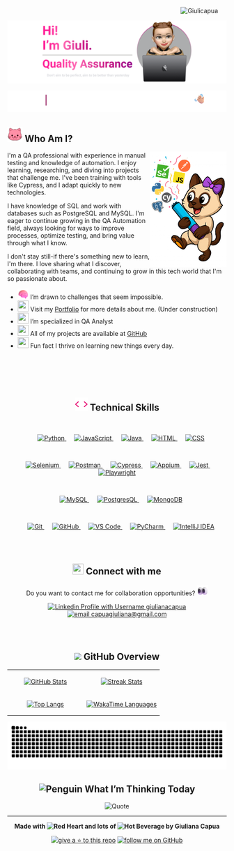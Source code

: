 <!--count badge-->
<p align="right">
  <img src="https://komarev.com/ghpvc/?username=Giulicapua&label=Profile%20views&color=9C2A68&style=for-the-badge&logo=star" alt="Giulicapua" style="padding-right:20px;" />
</p>

<!--banner image-->
![Banner image Giuli](assets/banner.png)

<!--title-->
<p align="center">
  <img src="assets/hi_typing.svg" width="900" />
</p>

<!--about me-->
## <img src="assets/catpink_item.gif" width="35" /> Who Am I?

<!--right image-->
<div>
  <img align="right" width="35%" src="assets/rightimagecat.png">
</div>

I'm a QA professional with experience in manual testing and knowledge of automation. I enjoy learning, researching, and diving into projects that challenge me. I've been training with tools like Cypress, and I adapt quickly to new technologies.

I have knowledge of SQL and work with databases such as PostgreSQL and MySQL.
I'm eager to continue growing in the QA
Automation field, always looking for ways to improve processes, optimize testing, and bring value through what I know.

I don't stay still-if there's something new to learn, I'm there. I love sharing what I discover, collaborating with teams, and continuing to grow in this tech world that I'm so passionate about.

- <img src="https://github.com/Tarikul-Islam-Anik/tarikul-islam-anik/blob/main/assets/images/Brain.png" width="25" height="25" /> I’m drawn to challenges that seem impossible.
- <img src="https://raw.githubusercontent.com/Tarikul-Islam-Anik/Animated-Fluent-Emojis/master/Emojis/People%20with%20professions/Woman%20Technologist%20Light%20Skin%20Tone.png" width="25" height="25" /> Visit my [Portfolio](https://github.com/Giulicapua) for more details about me. (Under construction)
- <img src="https://raw.githubusercontent.com/Tarikul-Islam-Anik/Animated-Fluent-Emojis/master/Emojis/Animals/Lady%20Beetle.png" width="25" height="25" /> I’m specialized in QA Analyst
- <img src="https://emojis.slackmojis.com/emojis/images/1666851939/62008/party-github.gif?1666851939" width="25" height="25" /> All of my projects are available at [GitHub](https://github.com/Giulicapua?tab=repositories)
- <img src="https://emojis.slackmojis.com/emojis/images/1656554860/59897/question.gif?1656554860" width="25" height="25" /> Fun fact I thrive on learning new things every day.

<br>
</br>
<br>
</br>

<!--technical skills table-->
<div align="center">
  
## <img src="assets/giulitechnical.gif" alt="Technical Skills" width="30" height="30" /> Technical Skills 

</div>

</br>

<p align="center">
    &emsp;
    <a href="#gh-dark-mode-only">
        <img alt="Python" src="https://img.shields.io/badge/Python-050505?style=for-the-badge&logo=python&logoColor=CC342D#gh-dark-mode-only">
    </a>
    &emsp;
    <a href="#gh-dark-mode-only">
        <img alt="JavaScript" src="https://img.shields.io/badge/JavaScript-050505?style=for-the-badge&logo=javascript#gh-dark-mode-only">
    </a>
    &emsp;
    <a href="#gh-dark-mode-only">
        <img alt="Java" src="https://img.shields.io/badge/Java-050505?style=for-the-badge&logo=java#gh-dark-mode-only">
    </a>
    &emsp;
    <a href="#gh-dark-mode-only">
        <img alt="HTML" src="https://img.shields.io/badge/HTML5-050505?style=for-the-badge&logo=html5#gh-dark-mode-only">
    </a>
    &emsp;
    <a href="#gh-dark-mode-only">
        <img alt="CSS" src="https://img.shields.io/badge/CSS3-050505?style=for-the-badge&logo=css3#gh-dark-mode-only">
    </a>
</p>

</br>

<p align="center">
    &emsp;
    <a href="#gh-dark-mode-only">
        <img alt="Selenium" src="https://img.shields.io/badge/Selenium-050505?style=for-the-badge&logo=selenium#gh-dark-mode-only">
    </a>
    &emsp;
    <a href="#gh-dark-mode-only">
        <img alt="Postman" src="https://img.shields.io/badge/Postman-050505?style=for-the-badge&logo=postman&logoColor=1572B6#gh-dark-mode-only">
    </a>
    &emsp;
    <a href="#gh-dark-mode-only">
        <img alt="Cypress" src="https://img.shields.io/badge/Cypress-050505?style=for-the-badge&logo=cypress#gh-dark-mode-only"/>
    </a>
    &emsp;
    <a href="#gh-dark-mode-only">
        <img alt="Appium" src="https://img.shields.io/badge/Appium-050505?style=for-the-badge&logo=appium#gh-dark-mode-only"/>
    </a>
    &emsp;
    <a href="#gh-dark-mode-only">
        <img alt="Jest" src="https://img.shields.io/badge/Jest-050505?style=for-the-badge&logo=jest&logoColor=C21325#gh-dark-mode-only"/>
    </a>
    &emsp;
    <a href="#gh-dark-mode-only">
        <img alt="Playwright" src="https://img.shields.io/badge/Playwright-050505?style=for-the-badge&logo=playwright#gh-dark-mode-only"/>
    </a>
</p>

</br>

<p align="center">
    &emsp;
    <a href="#gh-dark-mode-only">
        <img alt="MySQL" src="https://img.shields.io/badge/MySQL-050505?style=for-the-badge&logo=mysql&logoColor=CC0000#gh-dark-mode-only"/>
    </a>
    &emsp;
    <a href="#gh-dark-mode-only">
        <img alt="PostgresQL" src="https://img.shields.io/badge/PostgreSQL-050505?style=for-the-badge&logo=postgresql#gh-dark-mode-only"/>
    </a>
    &emsp;
    <a href="#gh-dark-mode-only">
        <img alt="MongoDB" src="https://img.shields.io/badge/MongoDB-050505?style=for-the-badge&logo=mongodb#gh-dark-mode-only"/>
    </a>
</p>

</br>

<p align="center">
    &emsp;
    <a href="#gh-dark-mode-only">
        <img alt="Git" src="https://img.shields.io/badge/Git-050505?style=for-the-badge&logo=git#gh-dark-mode-only"/>
    </a>
    &emsp;
    <a href="#gh-dark-mode-only">
        <img alt="GitHub" src="https://img.shields.io/badge/GitHub-050505?style=for-the-badge&logo=github#gh-dark-mode-only"/>
    </a>
    &emsp;
    <a href="#gh-dark-mode-only">
        <img alt="VS Code" src="https://img.shields.io/badge/VS Code-050505?style=for-the-badge&logo=visualstudiocode&logoColor=007ACC#gh-dark-mode-only"/>
    </a>
    &emsp;
    <a href="#gh-dark-mode-only">
        <img alt="PyCharm" src="https://img.shields.io/badge/PyCharm-050505?style=for-the-badge&logo=pycharm&logoColor=4B32C3#gh-dark-mode-only"/>
    </a>
    &emsp;
    <a href="#gh-dark-mode-only">
        <img alt="IntelliJ IDEA" src="https://img.shields.io/badge/IntelliJ IDEA-050505?style=for-the-badge&logo=intellijidea&logoColor=white#gh-dark-mode-only"/>
    </a>
</p>

</br>

<!--technical skills table-->

</br>

<!--connect with me-->
<div align="center">
  
## <img src="https://raw.githubusercontent.com/Tarikul-Islam-Anik/Animated-Fluent-Emojis/master/Emojis/Activities/Teddy%20Bear.png" width="25" height="25" /> Connect with me

</div>


<p align="center">
Do you want to contact me for collaboration opportunities? <img src="https://raw.githubusercontent.com/Tarikul-Islam-Anik/tarikul-islam-anik/main/assets/images/Eyes.png" alt="Purple Heart" width="25" height="25" />
</p>
<p align="center">
<a href="https://www.linkedin.com/in/giulianacapua"><img src="https://img.shields.io/badge/LinkedIn-Giuliana%20Capua-9C2A68?style=for-the-badge&logo=linkedin&logoColor=white" alt="Linkedin Profile with Username giulianacapua" /></a>
<a href="mailto:capuagiuliana@gmail.com"><img src="https://img.shields.io/badge/Gmail-Contact%20Me-9C2A68?style=for-the-badge&logo=gmail&logoColor=white" alt="email capuagiuliana@gmail.com" /></a>
</p>

<br>
</br>

<!--github overview-->
<div align="center">
  
## <img src="https://emojis.slackmojis.com/emojis/images/1666851939/62008/party-github.gif?1666851939" width="30" /> GitHub Overview

</div>

<table width="100%">
  <tr>
    <td width="50%">
      <p align="center">
        <a href="https://github.com/Giulicapua">
          <img align="center" src="https://github-readme-stats.vercel.app/api?username=Giulicapua&count_private=true&show_icons=true&theme=dark&bg_color=0,9C2A68,351170&title_color=ffffff&text_color=ffffff&rank_icon=github&hide=prs,issues,contribs&show=reviews,prs_merged,prs_merged_percentage&border_color=9C2A68" alt="GitHub Stats" />
        </a>
      </p>
    </td>
    <td width="50%">
      <p align="center">
        <a href="https://github.com/Giulicapua">
          <img align="center" src="https://streak-stats.demolab.com?user=Giulicapua&theme=dark&background=0,9C2A68,351170&fire=ffeb95&ring=ffeb95&sideNums=ffffff&sideLabels=ffffff&dates=ffffff&currStreakNum=ffffff&border=9C2A68" alt="Streak Stats" />
        </a>
      </p>
    </td>
  </tr>
     <tr>
    <td width="50%">
      <p align="center">
        <a href="https://github.com/Giulicapua">
          <img align="center" src="https://github-readme-stats.vercel.app/api/top-langs/?username=Giulicapua&layout=compact&theme=dark&card_width=500&langs_count=10&bg_color=0,9C2A68,351170&title_color=ffffff&text_color=ffffff&border_color=9C2A68" alt="Top Langs" />
        </a>
      </p>
    </td>
    <td width="50%">
      <p align="center">
        <a href="https://wakatime.com/@Giulicapua">
          <img align="center" src="https://github-readme-stats.vercel.app/api/wakatime?username=Giulicapua&layout=compact&theme=dark&bg_color=0,9C2A68,351170&title_color=ffffff&text_color=ffffff&border_color=9C2A68&card_width=500&langs_count=6&custom_title=Code%20Time%20⏳" alt="WakaTime Languages" />
        </a>
      </p>
    </td>
  </tr>
</table>

<!-- snake purple -->
<div align="center">
  <img src="https://github.com/Giulicapua/Giulicapua/blob/output/snake.svg" alt="Snake animation">
</div>
<!-- snake purple -->

<!--update quote at 00:00 argentina-->
<div align="center">

## <img src="https://raw.githubusercontent.com/Tarikul-Islam-Anik/Animated-Fluent-Emojis/master/Emojis/Animals/Penguin.png" alt="Penguin" width="30" /> What I’m Thinking Today

</div>









<!--TARJETA_INICIO-->
<p align="center">
  <img src="https://readme-daily-quotes.vercel.app/api?author=Est%C3%A9e%20Lauder&quote=I%20never%20dreamed%20of%20success.%20I%20worked%20for%20it&theme=transparent&author_color=9C2A68&accent_color=9C2A68&font=ubuntu&quote_color=FFFFFF&border_color=9C2A68&border_width=5" alt="Quote"/>
</p>
<!--TARJETA_FIN-->









---

<!--final-->
<div align="center">
  
**Made with <img src="https://raw.githubusercontent.com/Tarikul-Islam-Anik/Animated-Fluent-Emojis/master/Emojis/Smilies/Red%20Heart.png" alt="Red Heart" width="25" height="25" /> and lots of <img src="https://raw.githubusercontent.com/Tarikul-Islam-Anik/Animated-Fluent-Emojis/master/Emojis/Food/Hot%20Beverage.png" alt="Hot Beverage" width="25" height="25" /> by Giuliana Capua**

[![give a ⭐ to this repo](https://img.shields.io/badge/give%20a%20%E2%AD%90%20to%20this%20repo-black?style=for-the-badge)](https://github.com/Giulicapua/Giulicapua)
[![follow me on GitHub](https://img.shields.io/badge/follow%20me%20on%20GitHub-black?style=for-the-badge&logo=github)](https://github.com/Giulicapua)

</div>










